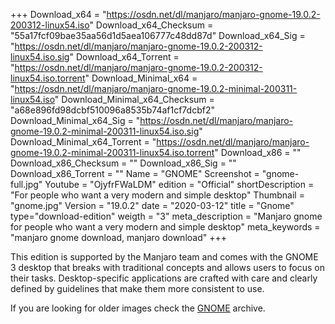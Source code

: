 +++
Download_x64 = "https://osdn.net/dl/manjaro/manjaro-gnome-19.0.2-200312-linux54.iso"
Download_x64_Checksum = "55a17fcf09bae35aa56d1d5aea106777c48dd87d"
Download_x64_Sig = "https://osdn.net/dl/manjaro/manjaro-gnome-19.0.2-200312-linux54.iso.sig"
Download_x64_Torrent = "https://osdn.net/dl/manjaro/manjaro-gnome-19.0.2-200312-linux54.iso.torrent"
Download_Minimal_x64 = "https://osdn.net/dl/manjaro/manjaro-gnome-19.0.2-minimal-200311-linux54.iso"
Download_Minimal_x64_Checksum = "a68e896fd98dcbf510096a8535b74af1cf7dcbf2"
Download_Minimal_x64_Sig = "https://osdn.net/dl/manjaro/manjaro-gnome-19.0.2-minimal-200311-linux54.iso.sig"
Download_Minimal_x64_Torrent = "https://osdn.net/dl/manjaro/manjaro-gnome-19.0.2-minimal-200311-linux54.iso.torrent"
Download_x86 = ""
Download_x86_Checksum = ""
Download_x86_Sig = ""
Download_x86_Torrent = ""
Name = "GNOME"
Screenshot = "gnome-full.jpg"
Youtube = "OjyfrFWaLDM"
edition = "Official"
shortDescription = "For people who want a very modern and simple desktop"
Thumbnail = "gnome.jpg"
Version = "19.0.2"
date = "2020-03-12"
title = "Gnome"
type="download-edition"
weigth = "3"
meta_description = "Manjaro gnome for people who want a very modern and simple desktop"
meta_keywords = "manjaro gnome download, manjaro download"
+++

This edition is supported by the Manjaro team and comes with the GNOME 3 desktop that breaks with traditional concepts and allows users to focus on their tasks. Desktop-specific applications are crafted with care and clearly defined by guidelines that make them more consistent to use.

If you are looking for older images check the [GNOME](https://osdn.net/projects/manjaro-archive/storage/gnome/) archive.


